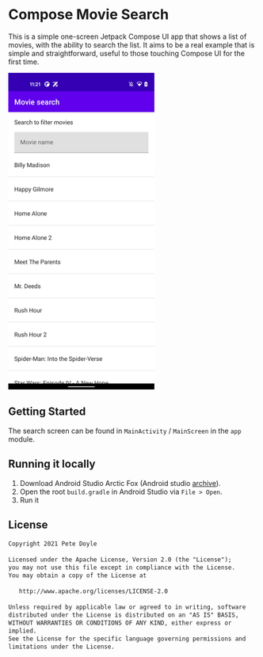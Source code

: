 # Compose Movie Search
This is a simple one-screen Jetpack Compose UI app that shows a list of movies,
with the ability to search the list. It aims to be a real example that is simple
and straightforward, useful to those touching Compose UI for the first time.

![Demo](demo.gif)

## Getting Started
The search screen can be found in `MainActivity` / `MainScreen` in the `app` module.

## Running it locally
1. Download Android Studio Arctic Fox (Android studio [archive](https://developer.android.com/studio/archive)).
1. Open the root `build.gradle` in Android Studio via `File > Open`.
1. Run it

## License

    Copyright 2021 Pete Doyle

    Licensed under the Apache License, Version 2.0 (the "License");
    you may not use this file except in compliance with the License.
    You may obtain a copy of the License at

       http://www.apache.org/licenses/LICENSE-2.0

    Unless required by applicable law or agreed to in writing, software
    distributed under the License is distributed on an "AS IS" BASIS,
    WITHOUT WARRANTIES OR CONDITIONS OF ANY KIND, either express or implied.
    See the License for the specific language governing permissions and
    limitations under the License.